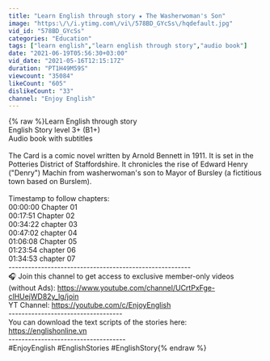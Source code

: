 ```yaml
---
title: "Learn English through story ★ The Washerwoman's Son"
image: "https:\/\/i.ytimg.com\/vi\/578BD_GYcSs\/hqdefault.jpg"
vid_id: "578BD_GYcSs"
categories: "Education"
tags: ["learn english","learn english through story","audio book"]
date: "2021-06-19T05:56:30+03:00"
vid_date: "2021-05-16T12:15:17Z"
duration: "PT1H49M59S"
viewcount: "35084"
likeCount: "605"
dislikeCount: "33"
channel: "Enjoy English"
---
```

{% raw %}Learn English through story<br />English Story level 3+ (B1+)<br />Audio book with subtitles<br /><br />The Card is a comic novel written by Arnold Bennett in 1911. It is set in the Potteries District of Staffordshire. It chronicles the rise of Edward Henry (&quot;Denry&quot;) Machin from washerwoman's son to Mayor of Bursley (a fictitious town based on Burslem).<br /><br />Timestamp to follow chapters:<br />00:00:00 Chapter 01<br />00:17:51 Chapter 02<br />00:34:22 chapter 03<br />00:47:02 chapter 04<br />01:06:08 Chapter 05<br />01:23:54 chapter 06<br />01:34:53 chapter 07<br />--------------------------------------------------------<br />🎧 Join this channel to get access to exclusive member-only videos (without Ads): <a rel="nofollow" target="blank" href="https://www.youtube.com/channel/UCrtPxFge-clHUejWD82y_lg/join">https://www.youtube.com/channel/UCrtPxFge-clHUejWD82y_lg/join</a><br />YT Channel: <a rel="nofollow" target="blank" href="https://youtube.com/c/EnjoyEnglish">https://youtube.com/c/EnjoyEnglish</a><br />-----------------------------------<br />You can download the text scripts of the stories here: <a rel="nofollow" target="blank" href="https://englishonline.vn">https://englishonline.vn</a><br />------------------------------------<br />#EnjoyEnglish #EnglishStories #EnglishStory{% endraw %}
